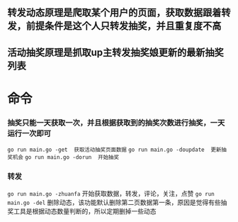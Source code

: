 ## 转发动态原理是爬取某个用户的页面，获取数据跟着转发，前提条件是这个人只转发抽奖，并且重复度不高
## 活动抽奖原理是抓取up主转发抽奖娘更新的最新抽奖列表

# 命令
### 抽奖只能一天获取一次，并且根据获取到的抽奖次数进行抽奖，一天运行一次即可
`go run main.go -get  获取活动抽奖页面数据` 
`go run main.go -doupdate  更新抽奖机会` 
`go run main.go -dorun  开始抽奖` 

### 转发
`go run main.go -zhuanfa` 开始获取数据，转发，评论，关注，点赞
`go run main.go -del` 删除动态，该功能默认删除第二页数据第一条，原因是觉得有些抽奖工具是根据动态数量判断的，所以定期删掉一些动态 
